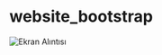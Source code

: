 # website_bootstrap

![Ekran Alıntısı](https://user-images.githubusercontent.com/63590505/128997157-6e25692c-f93b-45ac-b028-56d25475e25e.JPG)


